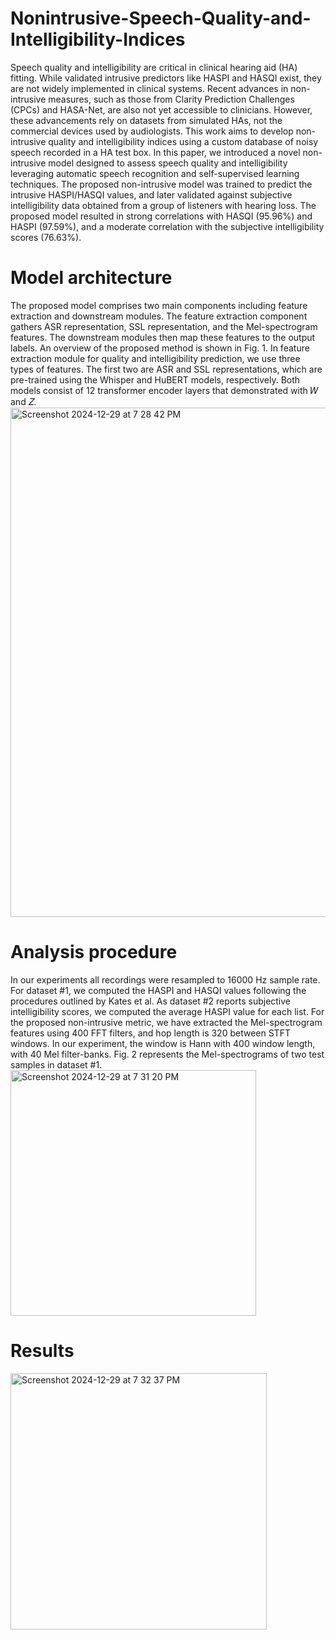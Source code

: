 # Nonintrusive-Speech-Quality-and-Intelligibility-Indices
Speech quality and intelligibility are critical in clinical hearing aid (HA) fitting. While validated intrusive predictors like HASPI and HASQI exist, they are not widely implemented in clinical systems. Recent advances in non-intrusive measures, such as those from Clarity Prediction Challenges (CPCs) and HASA-Net, are also not yet accessible to clinicians. However, these advancements rely on datasets from simulated HAs, not the commercial devices used by audiologists. This work aims to develop non-intrusive quality and intelligibility indices using a custom database of noisy speech recorded in a HA test box. In this paper, we introduced a novel non-intrusive model designed to assess speech quality and intelligibility leveraging automatic speech recognition and self-supervised learning techniques. The proposed non-intrusive model was trained to predict the intrusive HASPI/HASQI values, and later validated against subjective intelligibility data obtained from a group of listeners with hearing loss. The proposed model resulted in strong correlations with HASQI (95.96%) and HASPI (97.59%), and a moderate correlation with the subjective intelligibility scores (76.63%).

# Model architecture
The proposed model comprises two main components including feature extraction and downstream modules. The feature extraction component gathers ASR representation, SSL representation, and the Mel-spectrogram features. The downstream modules then map these features to the output labels. An overview of the proposed method is shown in Fig. 1.
In feature extraction module for quality and intelligibility prediction, we use three types of features. The first two are ASR and SSL representations, which are pre-trained using the Whisper and HuBERT models, respectively. Both models consist of 12 transformer encoder layers that demonstrated with 𝑊 and 𝑍.
<img width="815" alt="Screenshot 2024-12-29 at 7 28 42 PM" src="https://github.com/user-attachments/assets/79d9ec2b-963d-4e5d-9940-e05a9471b5aa" />

# Analysis procedure
In our experiments all recordings were resampled to 16000 Hz sample rate. For dataset #1, we computed the HASPI and HASQI values following the procedures outlined by Kates et al. As dataset #2 reports subjective intelligibility scores, we computed the average HASPI value for each list. For the proposed non-intrusive metric, we have extracted the Mel-spectrogram features using 400 FFT filters, and hop length is 320 between STFT windows. In our experiment, the window is Hann with 400 window length, with 40 Mel filter-banks. Fig. 2 represents the Mel-spectrograms of two test samples in dataset #1.
<img width="393" alt="Screenshot 2024-12-29 at 7 31 20 PM" src="https://github.com/user-attachments/assets/a57f605f-723c-4026-a24b-5be068974b63" />

# Results
<img width="410" alt="Screenshot 2024-12-29 at 7 32 37 PM" src="https://github.com/user-attachments/assets/19b36f5e-1b54-42b5-b78e-673ef834a28f" />

